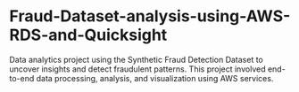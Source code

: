 # Fraud-Dataset-analysis-using-AWS-RDS-and-Quicksight
Data analytics project using the Synthetic Fraud Detection Dataset to uncover insights and detect fraudulent patterns. This project involved end-to-end data processing, analysis, and visualization using AWS services.
